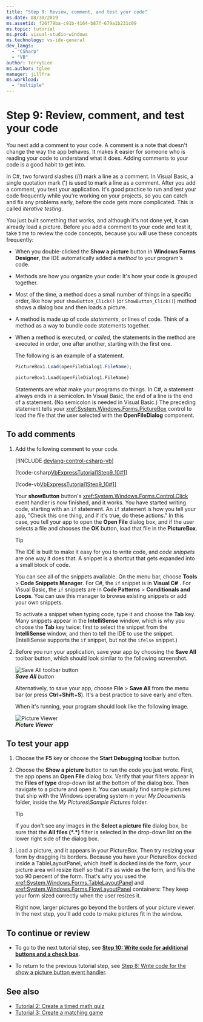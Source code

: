 ```yaml
---
title: "Step 9: Review, comment, and test your code"
ms.date: 08/30/2019
ms.assetid: f26f79ba-c91b-4164-b87f-679a1b231c09
ms.topic: tutorial
ms.prod: visual-studio-windows
ms.technology: vs-ide-general
dev_langs:
  - "CSharp"
  - "VB"
author: TerryGLee
ms.author: tglee
manager: jillfra
ms.workload:
  - "multiple"
---
```

# Step 9: Review, comment, and test your code

You next add a comment to your code. A comment is a note that doesn't change the way the app behaves. It makes it easier for someone who is reading your code to understand what it does. Adding comments to your code is a good habit to get into.

In C#, two forward slashes (//) mark a line as a comment. In Visual Basic, a single quotation mark (') is used to mark a line as a comment. After you add a comment, you test your application. It's good practice to run and test your code frequently while you're working on your projects, so you can catch and fix any problems early, before the code gets more complicated. This is called *iterative testing*.

You just built something that works, and although it's not done yet, it can already load a picture. Before you add a comment to your code and test it, take time to review the code concepts, because you will use these concepts frequently:

- When you double-clicked the **Show a picture** button in **Windows Forms Designer**, the IDE automatically added a *method* to your program's code.

- Methods are how you organize your code: It's how your code is grouped together.

- Most of the time, a method does a small number of things in a specific order, like how your `showButton_Click()` (or `ShowButton_Click()`) method shows a dialog box and then loads a picture.

- A method is made up of code *statements*, or lines of code. Think of a method as a way to bundle code statements together.

- When a method is executed, or *called*, the statements in the method are executed in order, one after another, starting with the first one.

   The following is an example of a statement.

  ```csharp
  PictureBox1.Load(openFileDialog1.FileName);
  ```

  ```vb
  pictureBox1.Load(openFileDialog1.FileName)
  ```

   Statements are what make your programs do things. In C#, a statement always ends in a semicolon. In Visual Basic, the end of a line is the end of a statement. (No semicolon is needed in Visual Basic.) The preceding statement tells your <xref:System.Windows.Forms.PictureBox> control to load the file that the user selected with the **OpenFileDialog** component.

## To add comments

1. Add the following comment to your code.

     [!INCLUDE [devlang-control-csharp-vb](./includes/devlang-control-csharp-vb.md)]

     [!code-csharp[VbExpressTutorial1Step9_10#1](../ide/codesnippet/CSharp/step-9-review-comment-and-test-your-code_1.cs)]

     [!code-vb[VbExpressTutorial1Step9_10#1](../ide/codesnippet/VisualBasic/step-9-review-comment-and-test-your-code_1.vb)]

    Your **showButton** button's <xref:System.Windows.Forms.Control.Click> event handler is now finished, and it works. You have started writing code, starting with an `if` statement. An `if` statement is how you tell your app, "Check this one thing, and if it's true, do these actions." In this case, you tell your app to open the **Open File** dialog box, and if the user selects a file and chooses the **OK** button, load that file in the **PictureBox**.

    > [!TIP]
    > The IDE is built to make it easy for you to write code, and *code snippets* are one way it does that. A snippet is a shortcut that gets expanded into a small block of code.
    >
    >  You can see all of the snippets available. On the menu bar, choose **Tools** > **Code Snippets Manager**. For C#, the `if` snippet is in **Visual C#** . For Visual Basic, the `if` snippets are in **Code Patterns** > **Conditionals and Loops**. You can use this manager to browse existing snippets or add your own snippets.
    >
    >  To activate a snippet when typing code, type it and choose the **Tab** key. Many snippets appear in the **IntelliSense** window, which is why you choose the **Tab** key twice: first to select the snippet from the **IntelliSense** window, and then to tell the IDE to use the snippet. (IntelliSense supports the `if` snippet, but not the `ifelse` snippet.)

1. Before you run your application, save your app by choosing the **Save All** toolbar button, which should look similar to the following screenshot.

     ![Save All toolbar button](../ide/media/express_iconsaveall.png)<br>
***Save All*** *button*

     Alternatively, to save your app, choose **File** > **Save All** from the menu bar (or press **Ctrl**+**Shift**+**S**). It's a best practice to save early and often.

     When it's running, your program should look like the following image.

     ![Picture Viewer](../ide/media/express_pictureviewerdonerun.png)<br>***Picture Viewer***

## To test your app

1. Choose the **F5** key or choose the **Start Debugging** toolbar button.

1. Choose the **Show a picture** button to run the code you just wrote. First, the app opens an **Open File** dialog box. Verify that your filters appear in the **Files of type** drop-down list at the bottom of the dialog box. Then navigate to a picture and open it. You can usually find sample pictures that ship with the Windows operating system in your *My Documents* folder, inside the *My Pictures\Sample Pictures* folder.

    > [!TIP]
    > If you don't see any images in the **Select a picture file** dialog box, be sure that the **All files (*.\*)** filter is selected in the drop-down list on the lower right side of the dialog box.

1. Load a picture, and it appears in your PictureBox. Then try resizing your form by dragging its borders. Because you have your PictureBox docked inside a TableLayoutPanel, which itself is docked inside the form, your picture area will resize itself so that it's as wide as the form, and fills the top 90 percent of the form. That's why you used the <xref:System.Windows.Forms.TableLayoutPanel> and <xref:System.Windows.Forms.FlowLayoutPanel> containers: They keep your form sized correctly when the user resizes it.

     Right now, larger pictures go beyond the borders of your picture viewer. In the next step, you'll add code to make pictures fit in the window.

## To continue or review

- To go to the next tutorial step, see **[Step 10: Write code for additional buttons and a check box](../ide/step-10-write-code-for-additional-buttons-and-a-check-box.md)**.

- To return to the previous tutorial step, see [Step 8: Write code for the show a picture button event handler](../ide/step-8-write-code-for-the-show-a-picture-button-event-handler.md).

## See also

* [Tutorial 2: Create a timed math quiz](tutorial-2-create-a-timed-math-quiz.md)
* [Tutorial 3: Create a matching game](tutorial-3-create-a-matching-game.md)
